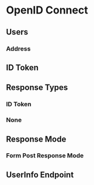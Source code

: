 # OpenID Connect

## Users

### Address

## ID Token

## Response Types

### ID Token

### None

## Response Mode

### Form Post Response Mode

## UserInfo Endpoint
